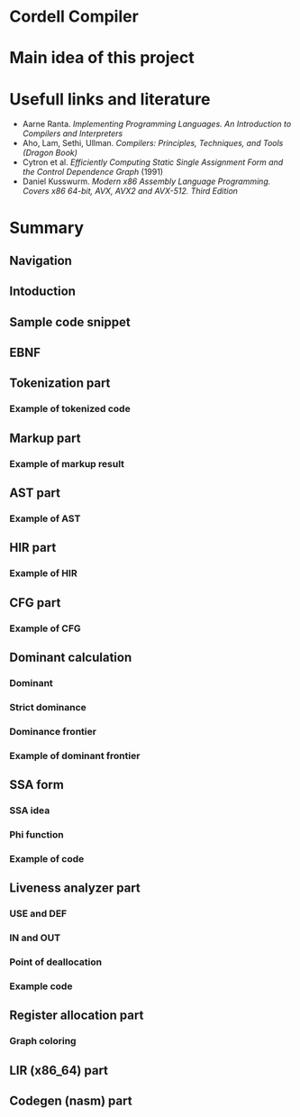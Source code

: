# Cordell Compiler
# Main idea of this project
# Usefull links and literature
- Aarne Ranta. *Implementing Programming Languages. An Introduction to Compilers and Interpreters*
- Aho, Lam, Sethi, Ullman. *Compilers: Principles, Techniques, and Tools (Dragon Book)*
- Cytron et al. *Efficiently Computing Static Single Assignment Form and the Control Dependence Graph* (1991)
- Daniel Kusswurm. *Modern x86 Assembly Language Programming. Covers x86 64-bit, AVX, AVX2 and AVX-512. Third Edition*
# Summary
## Navigation
## Intoduction
## Sample code snippet
## EBNF
## Tokenization part
### Example of tokenized code
## Markup part
### Example of markup result
## AST part
### Example of AST
## HIR part
### Example of HIR
## CFG part
### Example of CFG
## Dominant calculation
### Dominant
### Strict dominance
### Dominance frontier
### Example of dominant frontier
## SSA form
### SSA idea
### Phi function
### Example of code
## Liveness analyzer part
### USE and DEF
### IN and OUT
### Point of deallocation
### Example code
## Register allocation part
### Graph coloring
## LIR (x86_64) part
## Codegen (nasm) part